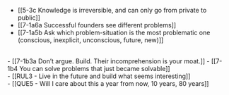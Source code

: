 - [[5-3c Knowledge is irreversible, and can only go from private to public]]
- [[7-1a6a Successful founders see different problems]]
- [[7-1a5b Ask which problem-situation is the most problematic one (conscious, inexplicit, unconscious, future, new)]]
<br>
- [[7-1b3a Don’t argue. Build. Their incomprehension is your moat.]]
- [[7-1b4 You can solve problems that just became solvable]]
<br>
- [[RUL3 - Live in the future and build what seems interesting]]
<br>
- [[QUE5 - Will I care about this a year from now, 10 years, 80 years]]

